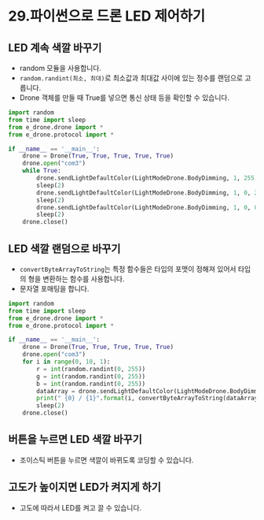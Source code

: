 # 29.파이썬으로 드론 LED 제어하기
## LED 계속 색깔 바꾸기
* random 모듈을 사용합니다.
* ```random.randint(최소, 최대)```로 최소값과 최대값 사이에 있는 정수를 랜덤으로 고릅니다.
* Drone 객체를 만들 때 True를 넣으면 통신 상태 등을 확인할 수 있습니다.
```python
import random
from time import sleep
from e_drone.drone import *
from e_drone.protocol import *

if __name__ == '__main__':
    drone = Drone(True, True, True, True, True)
    drone.open("com3")
    while True:
        drone.sendLightDefaultColor(LightModeDrone.BodyDimming, 1, 255, 0, 0)
        sleep(2)
        drone.sendLightDefaultColor(LightModeDrone.BodyDimming, 1, 0, 255, 0)
        sleep(2)
        drone.sendLightDefaultColor(LightModeDrone.BodyDimming, 1, 0, 0, 255)
        sleep(2)
    drone.close()
```

## LED 색깔 랜덤으로 바꾸기
* ```convertByteArrayToString```는 특정 함수들은 타입의 포맷이 정해져 있어서 타입의 형을 변환하는 함수를 사용합니다.
* 문자열 포매팅을 합니다.
```python
import random
from time import sleep
from e_drone.drone import *
from e_drone.protocol import *

if __name__ == '__main__':
    drone = Drone(True, True, True, True, True)
    drone.open("com3")
    for i in range(0, 10, 1):
        r = int(random.randint(0, 255))
        g = int(random.randint(0, 255))
        b = int(random.randint(0, 255))
        dataArray = drone.sendLightDefaultColor(LightModeDrone.BodyDimming, 1, r, g, b)
        print(" {0} / {1}".format(i, convertByteArrayToString(dataArray)))
        sleep(2)
    drone.close()
```

## 버튼을 누르면 LED 색깔 바꾸기
* 조이스틱 버튼을 누르면 색깔이 바뀌도록 코딩할 수 있습니다.

## 고도가 높이지면 LED가 켜지게 하기
* 고도에 따라서 LED를 켜고 끌 수 있습니다.
